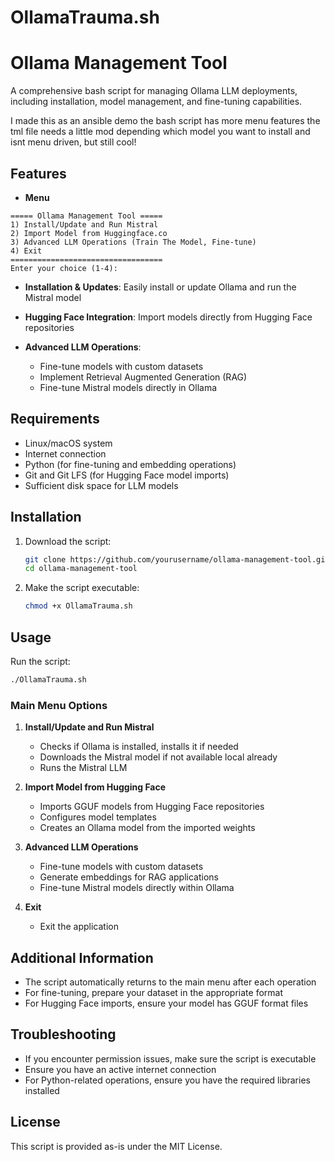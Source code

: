 # OllamaTrauma.sh
# Ollama Management Tool

A comprehensive bash script for managing Ollama LLM deployments, including installation, model management, and fine-tuning capabilities.

I made this as an ansible demo the bash script has more menu features the tml file needs a little mod depending which model you want to install and isnt menu driven, but still cool! 

## Features

- **Menu**
```
===== Ollama Management Tool =====
1) Install/Update and Run Mistral
2) Import Model from Huggingface.co
3) Advanced LLM Operations (Train The Model, Fine-tune)
4) Exit
==================================
Enter your choice (1-4):
```
- **Installation & Updates**: Easily install or update Ollama and run the Mistral model

- **Hugging Face Integration**: Import models directly from Hugging Face repositories

- **Advanced LLM Operations**:
  - Fine-tune models with custom datasets
  - Implement Retrieval Augmented Generation (RAG)
  - Fine-tune Mistral models directly in Ollama

## Requirements

- Linux/macOS system
- Internet connection
- Python (for fine-tuning and embedding operations)
- Git and Git LFS (for Hugging Face model imports)
- Sufficient disk space for LLM models

## Installation

1. Download the script:
   ```bash
   git clone https://github.com/yourusername/ollama-management-tool.git
   cd ollama-management-tool
   ```

2. Make the script executable:
   ```bash
   chmod +x OllamaTrauma.sh
   ```

## Usage

Run the script:
```bash
./OllamaTrauma.sh
```

### Main Menu Options

1. **Install/Update and Run Mistral**
   - Checks if Ollama is installed, installs it if needed
   - Downloads the Mistral model if not available local already
   - Runs the Mistral LLM

2. **Import Model from Hugging Face**
   - Imports GGUF models from Hugging Face repositories
   - Configures model templates
   - Creates an Ollama model from the imported weights

3. **Advanced LLM Operations**
   - Fine-tune models with custom datasets
   - Generate embeddings for RAG applications
   - Fine-tune Mistral models directly within Ollama

4. **Exit**
   - Exit the application

## Additional Information

- The script automatically returns to the main menu after each operation
- For fine-tuning, prepare your dataset in the appropriate format
- For Hugging Face imports, ensure your model has GGUF format files

## Troubleshooting

- If you encounter permission issues, make sure the script is executable
- Ensure you have an active internet connection
- For Python-related operations, ensure you have the required libraries installed

## License

This script is provided as-is under the MIT License.